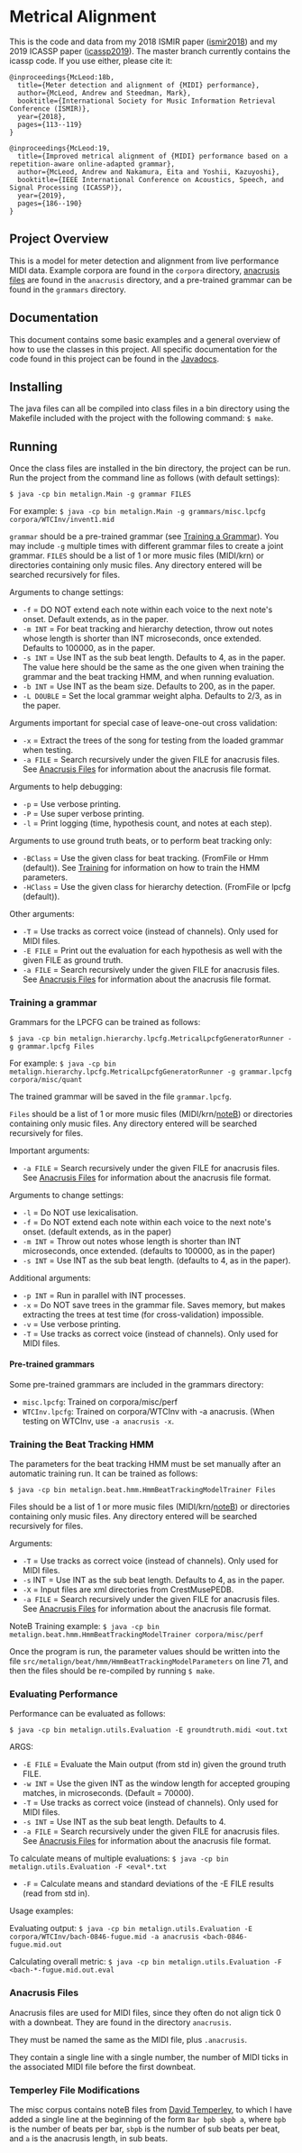 # Metrical Alignment
This is the code and data from my 2018 ISMIR paper ([ismir2018](https://github.com/apmcleod/met-align/releases/tag/ismir2018)) and my 2019 ICASSP paper ([icassp2019](https://github.com/apmcleod/met-align/releases/tag/icassp2019)). The master branch currently contains the icassp code. If you use either, please cite it:

```
@inproceedings{McLeod:18b,
  title={Meter detection and alignment of {MIDI} performance},
  author={McLeod, Andrew and Steedman, Mark},
  booktitle={International Society for Music Information Retrieval Conference (ISMIR)},
  year={2018},
  pages={113--119}
}
```

```
@inproceedings{McLeod:19,
  title={Improved metrical alignment of {MIDI} performance based on a repetition-aware online-adapted grammar},
  author={McLeod, Andrew and Nakamura, Eita and Yoshii, Kazuyoshi},
  booktitle={IEEE International Conference on Acoustics, Speech, and Signal Processing (ICASSP)},
  year={2019},
  pages={186--190}
}
```

## Project Overview
This is a model for meter detection and alignment from live performance MIDI data. Example corpora are found in the `corpora` directory, [anacrusis files](#anacrusis-files) are found in the `anacrusis` directory, and a pre-trained grammar can be found in the `grammars` directory.

## Documentation
This document contains some basic examples and a general overview of how to use
the classes in this project. All specific documentation for the code found in this
project can be found in the [Javadocs](https://apmcleod.github.io/met-align/doc). 

## Installing
The java files can all be compiled into class files in a bin directory using the Makefile
included with the project with the following command: `$ make`.

## Running
Once the class files are installed in the bin directory, the project can be run.
Run the project from the command line as follows (with default settings):

`$ java -cp bin metalign.Main -g grammar FILES`

For example: `$ java -cp bin metalign.Main -g grammars/misc.lpcfg corpora/WTCInv/invent1.mid`

`grammar` should be a pre-trained grammar (see [Training a Grammar](#training-a-grammar)). You may include `-g` multiple times with different grammar files to create a joint grammar.
`FILES` should be a list of 1 or more music files (MIDI/krn) or directories containing only music files. Any directory entered will be searched recursively for files.

Arguments to change settings:
 * `-f` = DO NOT extend each note within each voice to the next note's onset. Default extends, as in the paper.
 * `-m INT` = For beat tracking and hierarchy detection, throw out notes whose length is shorter than INT microseconds, once extended. Defaults to 100000, as in the paper.
 * `-s INT` = Use INT as the sub beat length. Defaults to 4, as in the paper. The value here should be the same as the one given when training the grammar and the beat tracking HMM, and when running evaluation.
 * `-b INT` = Use INT as the beam size. Defaults to 200, as in the paper.
 * `-L DOUBLE` = Set the local grammar weight alpha. Defaults to 2/3, as in the paper.

Arguments important for special case of leave-one-out cross validation:
 * `-x` = Extract the trees of the song for testing from the loaded grammar when testing.
 * `-a FILE` = Search recursively under the given FILE for anacrusis files. See [Anacrusis Files](#anacrusis-files) for information about the anacrusis file format.

Arguments to help debugging:
 * `-p` = Use verbose printing.
 * `-P` = Use super verbose printing.
 * `-l` = Print logging (time, hypothesis count, and notes at each step).
 
Arguments to use ground truth beats, or to perform beat tracking only:
 * `-BClass` = Use the given class for beat tracking. (FromFile or Hmm (default)). See [Training](#training-the-beat-tracking-hmm) for information on how to train the HMM parameters.
 * `-HClass` = Use the given class for hierarchy detection. (FromFile or lpcfg (default)).

Other arguments:
 * `-T` = Use tracks as correct voice (instead of channels). Only used for MIDI files.
 * `-E FILE` = Print out the evaluation for each hypothesis as well with the given FILE as ground truth.
 * `-a FILE` = Search recursively under the given FILE for anacrusis files. See [Anacrusis Files](#anacrusis-files) for information about the anacrusis file format.
 
 
### Training a grammar
Grammars for the LPCFG can be trained as follows:

`$ java -cp bin metalign.hierarchy.lpcfg.MetricalLpcfgGeneratorRunner -g grammar.lpcfg Files`

For example: `$ java -cp bin metalign.hierarchy.lpcfg.MetricalLpcfgGeneratorRunner -g grammar.lpcfg corpora/misc/quant`

The trained grammar will be saved in the file `grammar.lpcfg`.

`Files` should be a list of 1 or more music files (MIDI/krn/[noteB](#temperley-file-modifications)) or directories containing only music files. Any directory entered will be searched recursively for files.

Important arguments:
 * `-a FILE` = Search recursively under the given FILE for anacrusis files. See [Anacrusis Files](#anacrusis-files) for information about the anacrusis file format.

Arguments to change settings:
 * `-l` = Do NOT use lexicalisation.
 * `-f` = Do NOT extend each note within each voice to the next note's onset. (default extends, as in the paper)
 * `-m INT` = Throw out notes whose length is shorter than INT microseconds, once extended. (defaults to 100000, as in the paper)
 * `-s INT` = Use INT as the sub beat length. (defaults to 4, as in the paper).

Additional arguments:
 * `-p INT` = Run in parallel with INT processes.
 * `-x` = Do NOT save trees in the grammar file. Saves memory, but makes extracting the trees at test time (for cross-validation) impossible.
 * `-v` = Use verbose printing.
 * `-T` = Use tracks as correct voice (instead of channels). Only used for MIDI files.
 
 #### Pre-trained grammars
 Some pre-trained grammars are included in the grammars directory:
 
  * `misc.lpcfg`: Trained on corpora/misc/perf
  * `WTCInv.lpcfg`: Trained on corpora/WTCInv with -a anacrusis. (When testing on WTCInv, use `-a anacrusis -x`.

### Training the Beat Tracking HMM
The parameters for the beat tracking HMM must be set manually after an automatic training run. It can be trained as follows:  

`$ java -cp bin metalign.beat.hmm.HmmBeatTrackingModelTrainer Files`

Files should be a list of 1 or more music files (MIDI/krn/[noteB](#temperley-file-modifications)) or directories containing only music
files. Any directory entered will be searched recursively for files.  

Arguments:
 * `-T` = Use tracks as correct voice (instead of channels). Only used for MIDI files.
 * `-s` INT = Use INT as the sub beat length. Defaults to 4, as in the paper.
 * `-X` = Input files are xml directories from CrestMusePEDB.
 * `-a FILE` = Search recursively under the given FILE for anacrusis files. See [Anacrusis Files](#anacrusis-files) for information about the anacrusis file format.

NoteB Training example: `$ java -cp bin metalign.beat.hmm.HmmBeatTrackingModelTrainer corpora/misc/perf`  

Once the program is run, the parameter values should be written into the file `src/metalign/beat/hmm/HmmBeatTrackingModelParameters` on line 71, and then the files should be re-compiled by running `$ make`.

### Evaluating Performance
Performance can be evaluated as follows:  

`$ java -cp bin metalign.utils.Evaluation -E groundtruth.midi <out.txt`

ARGS:
 * `-E FILE` = Evaluate the Main output (from std in) given the ground truth FILE.
 * `-w INT` = Use the given INT as the window length for accepted grouping matches, in microseconds. (Default = 70000).
 * `-T` = Use tracks as correct voice (instead of channels). Only used for MIDI files.
 * `-s INT` = Use INT as the sub beat length. Defaults to 4.
 * `-a FILE` = Search recursively under the given FILE for anacrusis files. See [Anacrusis Files](#anacrusis-files) for information about the anacrusis file format.
 
To calculate means of multiple evaluations:
`$ java -cp bin metalign.utils.Evaluation -F <eval*.txt`

 * `-F` = Calculate means and standard deviations of the -E FILE results (read from std in).
 
Usage examples:  

Evaluating output: `$ java -cp bin metalign.utils.Evaluation -E corpora/WTCInv/bach-0846-fugue.mid -a anacrusis <bach-0846-fugue.mid.out`  

Calculating overall metric: `$ java -cp bin metalign.utils.Evaluation -F <bach-*-fugue.mid.out.eval`

### Anacrusis Files
Anacrusis files are used for MIDI files, since they often do not align tick 0 with a downbeat. They are found in the directory `anacrusis`.  

They must be named the same as the MIDI file, plus `.anacrusis`.  

They contain a single line with a single number, the number of MIDI ticks in the associated MIDI file before the first downbeat.


### Temperley File Modifications
The misc corpus contains noteB files from [David Temperley](http://www.link.cs.cmu.edu/melisma/melisma2003/nbfiles/misc/), to which I have added a single line at the beginning of the form `Bar bpb sbpb a`, where `bpb` is the number of beats per bar, `sbpb` is the number of sub beats per beat, and `a` is the anacrusis length, in sub beats.
